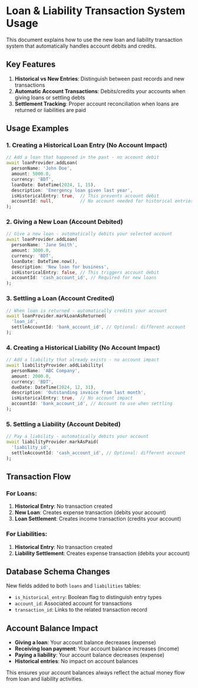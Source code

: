 # Loan & Liability Transaction System Usage

This document explains how to use the new loan and liability transaction system that automatically handles account debits and credits.

## Key Features

1. **Historical vs New Entries**: Distinguish between past records and new transactions
2. **Automatic Account Transactions**: Debits/credits your accounts when giving loans or settling debts
3. **Settlement Tracking**: Proper account reconciliation when loans are returned or liabilities are paid

## Usage Examples

### 1. Creating a Historical Loan Entry (No Account Impact)

```dart
// Add a loan that happened in the past - no account debit
await loanProvider.addLoan(
  personName: 'John Doe',
  amount: 5000.0,
  currency: 'BDT',
  loanDate: DateTime(2024, 1, 15),
  description: 'Emergency loan given last year',
  isHistoricalEntry: true,  // This prevents account debit
  accountId: null,          // No account needed for historical entries
);
```

### 2. Giving a New Loan (Account Debited)

```dart
// Give a new loan - automatically debits your selected account
await loanProvider.addLoan(
  personName: 'Jane Smith',
  amount: 3000.0,
  currency: 'BDT',
  loanDate: DateTime.now(),
  description: 'New loan for business',
  isHistoricalEntry: false, // This triggers account debit
  accountId: 'cash_account_id', // Required for new loans
);
```

### 3. Settling a Loan (Account Credited)

```dart
// When loan is returned - automatically credits your account
await loanProvider.markLoanAsReturned(
  'loan_id',
  settleAccountId: 'bank_account_id', // Optional: different account
);
```

### 4. Creating a Historical Liability (No Account Impact)

```dart
// Add a liability that already exists - no account impact
await liabilityProvider.addLiability(
  personName: 'ABC Company',
  amount: 2000.0,
  currency: 'BDT',
  dueDate: DateTime(2024, 12, 31),
  description: 'Outstanding invoice from last month',
  isHistoricalEntry: true,  // No account impact
  accountId: 'bank_account_id', // Account to use when settling
);
```

### 5. Settling a Liability (Account Debited)

```dart
// Pay a liability - automatically debits your account
await liabilityProvider.markAsPaid(
  'liability_id',
  settleAccountId: 'cash_account_id', // Optional: different account
);
```

## Transaction Flow

### For Loans:
1. **Historical Entry**: No transaction created
2. **New Loan**: Creates expense transaction (debits your account)
3. **Loan Settlement**: Creates income transaction (credits your account)

### For Liabilities:
1. **Historical Entry**: No transaction created
2. **Liability Settlement**: Creates expense transaction (debits your account)

## Database Schema Changes

New fields added to both `loans` and `liabilities` tables:
- `is_historical_entry`: Boolean flag to distinguish entry types
- `account_id`: Associated account for transactions
- `transaction_id`: Links to the related transaction record

## Account Balance Impact

- **Giving a loan**: Your account balance decreases (expense)
- **Receiving loan payment**: Your account balance increases (income)
- **Paying a liability**: Your account balance decreases (expense)
- **Historical entries**: No impact on account balances

This ensures your account balances always reflect the actual money flow from loan and liability activities.